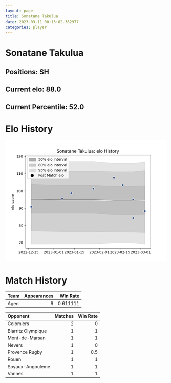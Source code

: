 ```yaml
---  
layout: page  
title: Sonatane Takulua  
date: 2023-03-11 00:13:02.362977  
categories: player  
---
```

# Sonatane Takulua

## Positions: SH

## Current elo: 88.0

## Current Percentile: 52.0

# Elo History


![elo history](history_SonataneTakulua.png)
# Match History


| Team   |   Appearances |   Win Rate |
|:-------|--------------:|-----------:|
| Agen   |             9 |   0.611111 |

| Opponent           |   Matches |   Win Rate |
|:-------------------|----------:|-----------:|
| Colomiers          |         2 |        0   |
| Biarritz Olympique |         1 |        1   |
| Mont-de-Marsan     |         1 |        1   |
| Nevers             |         1 |        0   |
| Provence Rugby     |         1 |        0.5 |
| Rouen              |         1 |        1   |
| Soyaux-Angouleme   |         1 |        1   |
| Vannes             |         1 |        1   |
